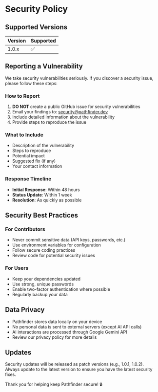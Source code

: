 # Security Policy

## Supported Versions

| Version | Supported          |
| ------- | ------------------ |
| 1.0.x   | :white_check_mark: |

## Reporting a Vulnerability

We take security vulnerabilities seriously. If you discover a security issue, please follow these steps:

### How to Report

1. **DO NOT** create a public GitHub issue for security vulnerabilities
2. Email your findings to: [security@pathfinder.dev](mailto:security@pathfinder.dev)
3. Include detailed information about the vulnerability
4. Provide steps to reproduce the issue

### What to Include

- Description of the vulnerability
- Steps to reproduce
- Potential impact
- Suggested fix (if any)
- Your contact information

### Response Timeline

- **Initial Response**: Within 48 hours
- **Status Update**: Within 1 week
- **Resolution**: As quickly as possible

## Security Best Practices

### For Contributors

- Never commit sensitive data (API keys, passwords, etc.)
- Use environment variables for configuration
- Follow secure coding practices
- Review code for potential security issues

### For Users

- Keep your dependencies updated
- Use strong, unique passwords
- Enable two-factor authentication where possible
- Regularly backup your data

## Data Privacy

- Pathfinder stores data locally on your device
- No personal data is sent to external servers (except AI API calls)
- AI interactions are processed through Google Gemini API
- Review our privacy policy for more details

## Updates

Security updates will be released as patch versions (e.g., 1.0.1, 1.0.2). Always update to the latest version to ensure you have the latest security fixes.

Thank you for helping keep Pathfinder secure! 🔒
